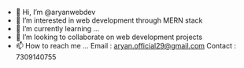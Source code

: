 - 👋 Hi, I’m @aryanwebdev
- 👀 I’m interested in web development through MERN stack
- 🌱 I’m currently learning ...
- 💞️ I’m looking to collaborate on web development projects 
- 📫 How to reach me ...
Email : aryan.official29@gmail.com
Contact : 7309140755

<!---
aryanwebdev/aryanwebdev is a ✨ special ✨ repository because its `README.md` (this file) appears on your GitHub profile.
You can click the Preview link to take a look at your changes.
--->
